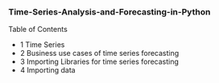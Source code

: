 ### Time-Series-Analysis-and-Forecasting-in-Python

Table of Contents
- 1  Time Series
- 2  Business use cases of time series forecasting
- 3  Importing Libraries for time series forecasting
- 4  Importing data
